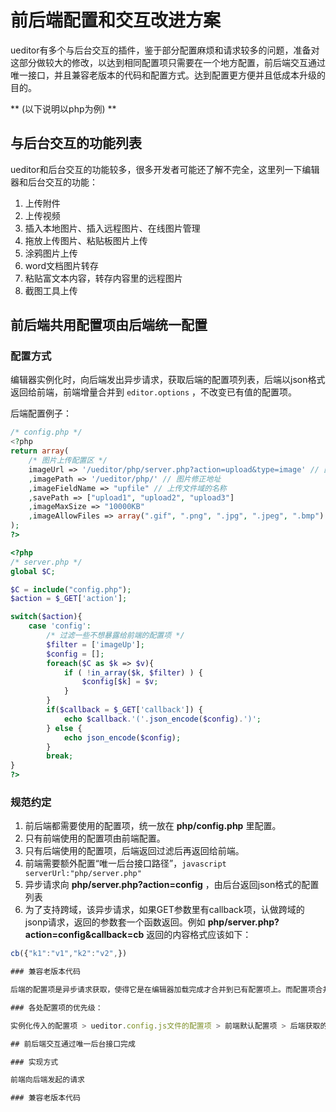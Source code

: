 # 前后端配置和交互改进方案

ueditor有多个与后台交互的插件，鉴于部分配置麻烦和请求较多的问题，准备对这部分做较大的修改，以达到相同配置项只需要在一个地方配置，前后端交互通过唯一接口，并且兼容老版本的代码和配置方式。达到配置更方便并且低成本升级的目的。

** (以下说明以php为例) **

## 与后台交互的功能列表

ueditor和后台交互的功能较多，很多开发者可能还了解不完全，这里列一下编辑器和后台交互的功能：

1. 上传附件
2. 上传视频
3. 插入本地图片、插入远程图片、在线图片管理
4. 拖放上传图片、粘贴板图片上传
5. 涂鸦图片上传
6. word文档图片转存
7. 粘贴富文本内容，转存内容里的远程图片
8. 截图工具上传


## 前后端共用配置项由后端统一配置

### 配置方式

编辑器实例化时，向后端发出异步请求，获取后端的配置项列表，后端以json格式返回给前端，前端增量合并到 ```editor.options``` ，不改变已有值的配置项。

后端配置例子：

```php
/* config.php */
<?php
return array(
    /* 图片上传配置区 */
    imageUrl => '/ueditor/php/server.php?action=upload&type=image' // 图片上传地址
    ,imagePath => '/ueditor/php/' // 图片修正地址
    ,imageFieldName => "upfile" // 上传文件域的名称
    ,savePath => ["upload1", "upload2", "upload3"]
    ,imageMaxSize => "10000KB"
    ,imageAllowFiles => array(".gif", ".png", ".jpg", ".jpeg", ".bmp")
);
?>
```

```php
<?php
/* server.php */
global $C;

$C = include("config.php");
$action = $_GET['action'];

switch($action){
    case 'config':
        /* 过滤一些不想暴露给前端的配置项 */
        $filter = ['imageUp'];
        $config = [];
        foreach($C as $k => $v){
            if ( !in_array($k, $filter) ) {
                $config[$k] = $v;
            }
        }
        if($callback = $_GET['callback']) {
            echo $callback.'('.json_encode($config).')';
        } else {
            echo json_encode($config);
        }
        break;
}
?>
```

### 规范约定

1. 前后端都需要使用的配置项，统一放在 **php/config.php** 里配置。
2. 只有前端使用的配置项由前端配置。
3. 只有后端使用的配置项，后端返回过滤后再返回给前端。
4. 前端需要额外配置“唯一后台接口路径”，```javascript serverUrl:"php/server.php"```
5. 异步请求向 **php/server.php?action=config** ，由后台返回json格式的配置列表
6. 为了支持跨域，该异步请求，如果GET参数里有callback项，认做跨域的jsonp请求，返回的参数套一个函数返回。例如 **php/server.php?action=config&callback=cb** 返回的内容格式应该如下：
```javascript
cb({"k1":"v1","k2":"v2",})

### 兼容老版本代码

后端的配置项是异步请求获取，使得它是在编辑器加载完成才合并到已有配置项上。而配置项合并的方式是增量覆盖，已有值的配置项不会改变。因此，老版本的代码配置在前端的配置项自然就会留着不改变。

### 各处配置项的优先级：

实例化传入的配置项 > ueditor.config.js文件的配置项 > 前端默认配置项 > 后端获取的配置项

## 前后端交互通过唯一后台接口完成

### 实现方式

前端向后端发起的请求

### 兼容老版本代码





